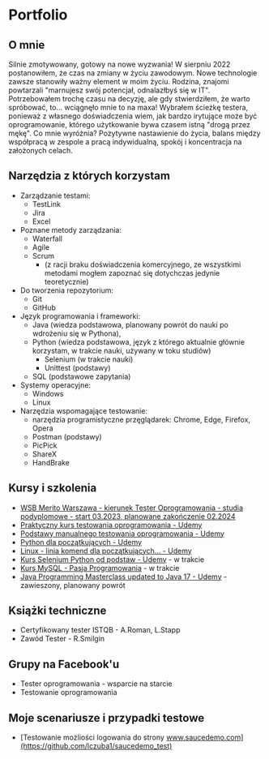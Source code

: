 # Portfolio

## O mnie
Silnie zmotywowany, gotowy na nowe wyzwania! W sierpniu 2022 postanowiłem, że czas na zmiany w życiu zawodowym. Nowe technologie zawsze stanowiły ważny element w moim życiu. Rodzina, znajomi powtarzali "marnujesz swój potencjał, odnalazłbyś się w IT". Potrzebowałem trochę czasu na decyzję, ale gdy stwierdziłem, że warto spróbować, to... wciągnęło mnie to na maxa! Wybrałem ścieżkę testera, ponieważ z własnego doświadczenia wiem, jak bardzo irytujące może być oprogramowanie, którego użytkowanie bywa czasem istną "drogą przez mękę". Co mnie wyróżnia? Pozytywne nastawienie do życia, balans między współpracą w zespole a pracą indywidualną, spokój i koncentracja na założonych celach.

## Narzędzia z których korzystam
* Zarządzanie testami:
  * TestLink
  * Jira
  * Excel
* Poznane metody zarządzania:
  * Waterfall
  * Agile
  * Scrum
    * (z racji braku doświadczenia komercyjnego, ze wszystkimi metodami mogłem zapoznać się dotychczas jedynie teoretycznie)
* Do tworzenia repozytorium:
  * Git
  * GitHub
* Język programowania i frameworki:
  * Java (wiedza podstawowa, planowany powrót do nauki po wdrożeniu się w Pythona),
  * Python (wiedza podstawowa, język z którego aktualnie głównie korzystam, w trakcie nauki, używany w toku studiów)
    * Selenium (w trakcie nauki)
    * Unittest (podstawy)
  * SQL (podstawowe zapytania)
* Systemy operacyjne:
  * Windows
  * Linux
* Narzędzia wspomagające testowanie:
  * narzędzia programistyczne przęglądarek: Chrome, Edge, Firefox, Opera
  * Postman (podstawy)
  * PicPick
  * ShareX
  * HandBrake
## Kursy i szkolenia
* [WSB Merito Warszawa - kierunek Tester Oprogramowania - studia podyplomowe - start 03.2023, planowane zakończenie 02.2024](https://github.com/lczuba1/seleniumWSB)
* [Praktyczny kurs testowania oprogramowania - Udemy](https://www.udemy.com/course/praktyczny-kurs-testowania-oprogramowania/)
* [Podstawy manualnego testowania oprogramowania - Udemy](https://www.udemy.com/course/kurs-testowania-oprogramowania/)
* [Python dla początkujących - Udemy](https://www.udemy.com/course/python-dla-poczatkujacych/)
* [Linux - linia komend dla początkujących... - Udemy](https://www.udemy.com/course/linux101/)
* [Kurs Selenium Python od podstaw - Udemy](https://www.udemy.com/course/kurs-selenium-python/) - w trakcie
* [Kurs MySQL - Pasja Programowania](https://www.youtube.com/watch?v=99JAI24Zd24&list=PLOYHgt8dIdoymv-Wzvs8M-OsKFD31VTVZ) - w trakcie
* [Java Programming Masterclass updated to Java 17 - Udemy](https://www.udemy.com/course/java-the-complete-java-developer-course/) - zawieszony, planowany powrót
## Książki techniczne
* Certyfikowany tester ISTQB - A.Roman, L.Stapp
* Zawód Tester - R.Smilgin
## Grupy na Facebook'u
* Tester oprogramowania - wsparcie na starcie
* Testowanie oprogramowania
## Moje scenariusze i przypadki testowe
* [Testowanie możliości logowania do strony www.saucedemo.com](https://github.com/lczuba1/saucedemo_test)
